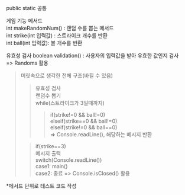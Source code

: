 public static 공통  

게임 기능 메서드  
int makeRandomNum() : 랜덤 수를 뽑는 메서드  
int strike(int 입력값) : 스트라이크 개수를 반환  
int ball(int 입력값): 볼 개수를 반환

유효성 검사
boolean validation() : 사용자의 입력값을 받아 유효한 값인지 검사  
=> Randoms 활용

>머릿속으로 생각한 전체 구조(바뀔 수 있음)  
>>유효성 검사  
>>랜덤수 뽑기  
>>while(스트라이크가 3일때까지)  
>>>if(strike!=0 && ball!=0)  
> elseif(strike==0 && ball!=0)   
> elseif(strike!=0 && ball==0)  
> => Console.readLine(), 해당하는 메시지 반환  
> 
>>if(strike==3)  
> 메시지 출력  
> switch(Console.readLine())  
> case1: main()  
> case2: 종료 => Console.isClosed() 활용

*메서드 단위로 테스트 코드 작성
    


